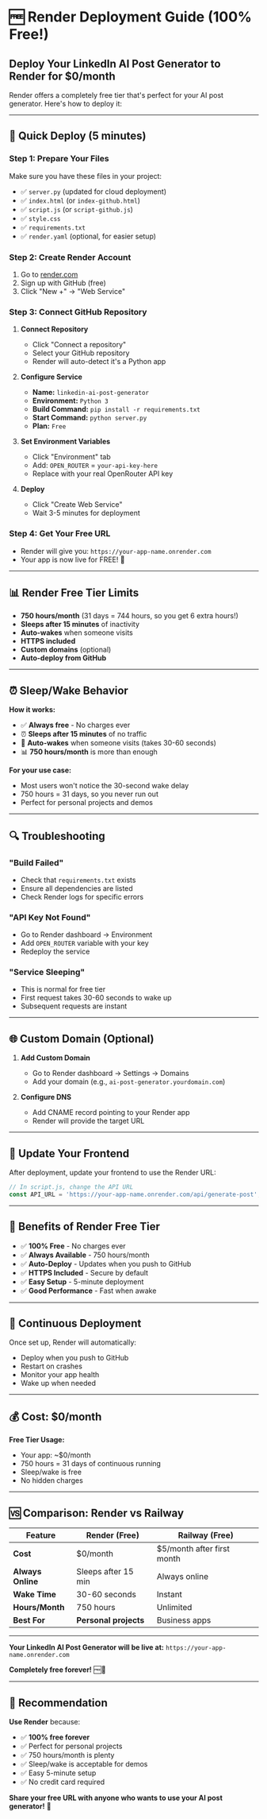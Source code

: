 # 🆓 Render Deployment Guide (100% Free!)

## Deploy Your LinkedIn AI Post Generator to Render for $0/month

Render offers a completely free tier that's perfect for your AI post generator. Here's how to deploy it:

---

## 🚀 Quick Deploy (5 minutes)

### Step 1: Prepare Your Files
Make sure you have these files in your project:
- ✅ `server.py` (updated for cloud deployment)
- ✅ `index.html` (or `index-github.html`)
- ✅ `script.js` (or `script-github.js`)
- ✅ `style.css`
- ✅ `requirements.txt`
- ✅ `render.yaml` (optional, for easier setup)

### Step 2: Create Render Account
1. Go to [render.com](https://render.com)
2. Sign up with GitHub (free)
3. Click "New +" → "Web Service"

### Step 3: Connect GitHub Repository
1. **Connect Repository**
   - Click "Connect a repository"
   - Select your GitHub repository
   - Render will auto-detect it's a Python app

2. **Configure Service**
   - **Name:** `linkedin-ai-post-generator`
   - **Environment:** `Python 3`
   - **Build Command:** `pip install -r requirements.txt`
   - **Start Command:** `python server.py`
   - **Plan:** `Free`

3. **Set Environment Variables**
   - Click "Environment" tab
   - Add: `OPEN_ROUTER` = `your-api-key-here`
   - Replace with your real OpenRouter API key

4. **Deploy**
   - Click "Create Web Service"
   - Wait 3-5 minutes for deployment

### Step 4: Get Your Free URL
- Render will give you: `https://your-app-name.onrender.com`
- Your app is now live for FREE! 🎉

---

## 📊 Render Free Tier Limits

- **750 hours/month** (31 days = 744 hours, so you get 6 extra hours!)
- **Sleeps after 15 minutes** of inactivity
- **Auto-wakes** when someone visits
- **HTTPS included**
- **Custom domains** (optional)
- **Auto-deploy from GitHub**

---

## ⏰ Sleep/Wake Behavior

**How it works:**
- ✅ **Always free** - No charges ever
- ⏰ **Sleeps after 15 minutes** of no traffic
- 🔄 **Auto-wakes** when someone visits (takes 30-60 seconds)
- 📊 **750 hours/month** is more than enough

**For your use case:**
- Most users won't notice the 30-second wake delay
- 750 hours = 31 days, so you never run out
- Perfect for personal projects and demos

---

## 🔍 Troubleshooting

### "Build Failed"
- Check that `requirements.txt` exists
- Ensure all dependencies are listed
- Check Render logs for specific errors

### "API Key Not Found"
- Go to Render dashboard → Environment
- Add `OPEN_ROUTER` variable with your key
- Redeploy the service

### "Service Sleeping"
- This is normal for free tier
- First request takes 30-60 seconds to wake up
- Subsequent requests are instant

---

## 🌐 Custom Domain (Optional)

1. **Add Custom Domain**
   - Go to Render dashboard → Settings → Domains
   - Add your domain (e.g., `ai-post-generator.yourdomain.com`)

2. **Configure DNS**
   - Add CNAME record pointing to your Render app
   - Render will provide the target URL

---

## 📱 Update Your Frontend

After deployment, update your frontend to use the Render URL:

```javascript
// In script.js, change the API URL
const API_URL = 'https://your-app-name.onrender.com/api/generate-post';
```

---

## 🎯 Benefits of Render Free Tier

- ✅ **100% Free** - No charges ever
- ✅ **Always Available** - 750 hours/month
- ✅ **Auto-Deploy** - Updates when you push to GitHub
- ✅ **HTTPS Included** - Secure by default
- ✅ **Easy Setup** - 5-minute deployment
- ✅ **Good Performance** - Fast when awake

---

## 🔄 Continuous Deployment

Once set up, Render will automatically:
- Deploy when you push to GitHub
- Restart on crashes
- Monitor your app health
- Wake up when needed

---

## 💰 Cost: $0/month

**Free Tier Usage:**
- Your app: ~$0/month
- 750 hours = 31 days of continuous running
- Sleep/wake is free
- No hidden charges

---

## 🆚 Comparison: Render vs Railway

| Feature | Render (Free) | Railway (Free) |
|---------|---------------|----------------|
| **Cost** | $0/month | $5/month after first month |
| **Always Online** | Sleeps after 15 min | Always online |
| **Wake Time** | 30-60 seconds | Instant |
| **Hours/Month** | 750 hours | Unlimited |
| **Best For** | **Personal projects** | Business apps |

---

**Your LinkedIn AI Post Generator will be live at:**
`https://your-app-name.onrender.com`

**Completely free forever!** 🆓🚀

---

## 🎯 Recommendation

**Use Render** because:
- ✅ **100% free forever**
- ✅ Perfect for personal projects
- ✅ 750 hours/month is plenty
- ✅ Sleep/wake is acceptable for demos
- ✅ Easy 5-minute setup
- ✅ No credit card required

**Share your free URL with anyone who wants to use your AI post generator!** 🎉 